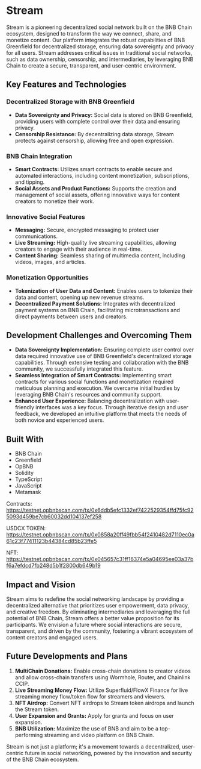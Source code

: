 # Stream

Stream is a pioneering decentralized social network built on the BNB Chain ecosystem, designed to transform the way we connect, share, and monetize content. Our platform integrates the robust capabilities of BNB Greenfield for decentralized storage, ensuring data sovereignty and privacy for all users. Stream addresses critical issues in traditional social networks, such as data ownership, censorship, and intermediaries, by leveraging BNB Chain to create a secure, transparent, and user-centric environment.

## Key Features and Technologies

### Decentralized Storage with BNB Greenfield
- **Data Sovereignty and Privacy:** Social data is stored on BNB Greenfield, providing users with complete control over their data and ensuring privacy.
- **Censorship Resistance:** By decentralizing data storage, Stream protects against censorship, allowing free and open expression.

### BNB Chain Integration
- **Smart Contracts:** Utilizes smart contracts to enable secure and automated interactions, including content monetization, subscriptions, and tipping.
- **Social Assets and Product Functions:** Supports the creation and management of social assets, offering innovative ways for content creators to monetize their work.

### Innovative Social Features
- **Messaging:** Secure, encrypted messaging to protect user communications.
- **Live Streaming:** High-quality live streaming capabilities, allowing creators to engage with their audience in real-time.
- **Content Sharing:** Seamless sharing of multimedia content, including videos, images, and articles.

### Monetization Opportunities
- **Tokenization of User Data and Content:** Enables users to tokenize their data and content, opening up new revenue streams.
- **Decentralized Payment Solutions:** Integrates with decentralized payment systems on BNB Chain, facilitating microtransactions and direct payments between users and creators.

## Development Challenges and Overcoming Them
- **Data Sovereignty Implementation:** Ensuring complete user control over data required innovative use of BNB Greenfield's decentralized storage capabilities. Through extensive testing and collaboration with the BNB community, we successfully integrated this feature.
- **Seamless Integration of Smart Contracts:** Implementing smart contracts for various social functions and monetization required meticulous planning and execution. We overcame initial hurdles by leveraging BNB Chain's resources and community support.
- **Enhanced User Experience:** Balancing decentralization with user-friendly interfaces was a key focus. Through iterative design and user feedback, we developed an intuitive platform that meets the needs of both novice and experienced users.

## Built With
- BNB Chain
- Greenfield
- OpBNB
- Solidity
- TypeScript
- JavaScript
- Metamask

Contracts:
https://testnet.opbnbscan.com/tx/0x6ddb5efc1332ef7422529354ffd75fc925093d459be7cb60032dd104137ef258

USDCX TOKEN:
https://testnet.opbnbscan.com/tx/0x0858a20ff49fbb54f2410482d7110ec0a61c23f77411123b44384cd85b23ffe5

NFT:
https://testnet.opbnbscan.com/tx/0x045657c31ff16374e5a04695ee03a37bf6a7efdcd7fb248d5b1f2800db649b19

## Impact and Vision
Stream aims to redefine the social networking landscape by providing a decentralized alternative that prioritizes user empowerment, data privacy, and creative freedom. By eliminating intermediaries and leveraging the full potential of BNB Chain, Stream offers a better value proposition for its participants. We envision a future where social interactions are secure, transparent, and driven by the community, fostering a vibrant ecosystem of content creators and engaged users.

## Future Developments and Plans
1. **MultiChain Donations:** Enable cross-chain donations to creator videos and allow cross-chain transfers using Wormhole, Router, and Chainlink CCIP.
2. **Live Streaming Money Flow:** Utilize Superfluid/FlowX Finance for live streaming money flow/token flow for streamers and viewers.
3. **NFT Airdrop:** Convert NFT airdrops to Stream token airdrops and launch the Stream token.
4. **User Expansion and Grants:** Apply for grants and focus on user expansion.
5. **BNB Utilization:** Maximize the use of BNB and aim to be a top-performing streaming and video platform on BNB Chain.

Stream is not just a platform; it's a movement towards a decentralized, user-centric future in social networking, powered by the innovation and security of the BNB Chain ecosystem.
